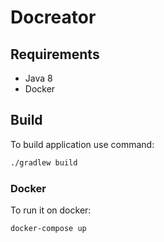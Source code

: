# Docreator

## Requirements

- Java 8
- Docker

## Build

To build application use command: 
```sh
./gradlew build
```

### Docker

To run it on docker: 

```sh
docker-compose up 
```

